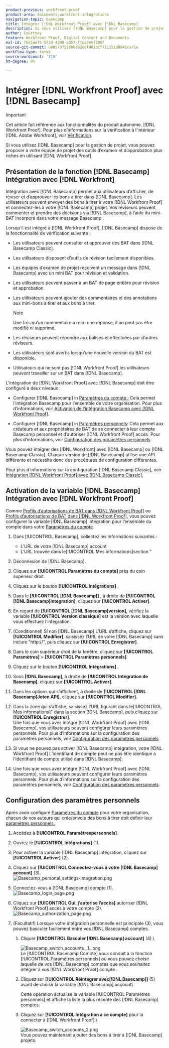```yaml
---
product-previous: workfront-proof
product-area: documents;workfront-integrations
navigation-topic: basecamp
title: Intégrer [!DNL Workfront Proof] avec [!DNL Basecamp]
description: Si vous utilisez [!DNL Basecamp] pour la gestion de projet, vous pouvez proposer à votre équipe de projet des outils d’examen et d’approbation plus riches en utilisant [!DNL Workfront Proof].
author: Courtney
feature: Workfront Proof, Digital Content and Documents
exl-id: f6d5aef6-573d-4398-a057-ffea2e67288f
source-git-commit: 088570f516bbea2e6fd81b1f711151d8941ca71e
workflow-type: tm+mt
source-wordcount: '719'
ht-degree: 0%

---
```


# Intégrer [!DNL Workfront Proof] avec [!DNL Basecamp]

>[!IMPORTANT]
>
>Cet article fait référence aux fonctionnalités du produit autonome. [!DNL Workfront Proof]. Pour plus d’informations sur la vérification à l’intérieur [!DNL Adobe Workfront], voir [Vérification](../../../review-and-approve-work/proofing/proofing.md).

Si vous utilisez [!DNL Basecamp] pour la gestion de projet, vous pouvez proposer à votre équipe de projet des outils d’examen et d’approbation plus riches en utilisant [!DNL Workfront Proof].

## Présentation de la fonction [!DNL Basecamp] Intégration avec [!DNL Workfront]

Intégration avec [!DNL Basecamp] permet aux utilisateurs d’afficher, de réviser et d’approuver les bons à tirer dans [!DNL Basecamp]. Les utilisateurs peuvent envoyer des bons à tirer à votre [!DNL Workfront Proof] et connectez-les à votre [!DNL Basecamp] projet. Vos réviseurs peuvent commenter et prendre des décisions via [!DNL Basecamp], à l’aide du mini-BAT incorporé dans votre message Basecamp .

Lorsqu’il est intégré à [!DNL Workfront Proof], [!DNL Basecamp] dispose de la fonctionnalité de vérification suivante :

* Les utilisateurs peuvent consulter et approuver des BAT dans [!DNL Basecamp Classic].
* Les utilisateurs disposent d’outils de révision facilement disponibles.
* Les équipes d’examen de projet reçoivent un message dans [!DNL Basecamp] avec un mini BAT pour révision et validation.
* Les utilisateurs peuvent passer à un BAT de page entière pour révision et approbation.
* Les utilisateurs peuvent ajouter des commentaires et des annotations aux mini-bons à tirer et aux bons à tirer.

   >[!NOTE]
   >
   >Une fois qu’un commentaire a reçu une réponse, il ne peut pas être modifié ni supprimé.

* Les réviseurs peuvent répondre aux balises et effectuées par d’autres réviseurs.
* Les utilisateurs sont avertis lorsqu’une nouvelle version du BAT est disponible.
* Utilisateurs qui ne sont pas [!DNL Workfront Proof] les utilisateurs peuvent travailler sur un BAT dans [!DNL Basecamp].

L’intégration de [!DNL Workfront Proof] avec [!DNL Basecamp] doit être configuré à deux niveaux :

* Configurer [!DNL Basecamp] in [Paramètres du compte :](https://support.workfront.com/hc/en-us/sections/115000912147-Account-settings) Cela permet l’intégration Basecamp pour l’ensemble de votre organisation. Pour plus d’informations, voir [Activation de l’intégration Basecamp avec [!DNL Workfront Proof]](#enabling-the-basecamp-integration-with-workfront-proof).

* Configurer [!DNL Basecamp] in [Paramètres personnels](https://support.workfront.com/hc/en-us/sections/115000921168-Personal-settings): Cela permet aux créateurs et aux propriétaires de BAT de se connecter à leur compte Basecamp personnel et d’autoriser [!DNL Workfront Proof] accès. Pour plus d’informations, voir [Configuration des paramètres personnels](#configuring-personal-settings).

Vous pouvez intégrer des [!DNL Workfront] avec [!DNL Basecamp] ou [!DNL Basecamp Classic]. Chaque version de [!DNL Basecamp] utilise une API différente et nécessite donc des procédures de configuration différentes.

Pour plus d’informations sur la configuration [!DNL Basecamp Classic], voir [Intégration [!DNL Workfront Proof] avec [!DNL Basecamp Classic].](https://support.workfront.com/knowledge/articles/115004234707/en-us?brand_id=662728&amp;return_to=%2Fhc%2Fen-us%2Farticles%2F115004234707)

## Activation de la variable [!DNL Basecamp] Intégration avec [!DNL Workfront Proof]

Comme [Profils d’autorisations de BAT dans [!DNL Workfront Proof]](../../../workfront-proof/wp-acct-admin/account-settings/proof-perm-profiles-in-wp.md) ou [Profils d’autorisations de BAT dans [!DNL Workfront Proof]](../../../workfront-proof/wp-acct-admin/account-settings/proof-perm-profiles-in-wp.md), vous pouvez configurer la variable [!DNL Basecamp] intégration pour l’ensemble du compte dans votre [Paramètres du compte](https://support.workfront.com/hc/en-us/sections/115000912147-Account-settings).

1. Dans [!UICONTROL Basecamp], collectez les informations suivantes :

   * L’URL de votre [!DNL Basecamp] account
   * L’URL trouvée dans le[!UICONTROL Mes informations]section &quot;

1. Déconnexion de [!DNL Basecamp].
1. Cliquez sur **[!UICONTROL Paramètres du compte]** près du coin supérieur droit.
1. Cliquez sur le bouton **[!UICONTROL Intégrations]** .
1. Dans le **[!UICONTROL [!DNL Basecamp]]** , à droite de **[!UICONTROL [!DNL Basecamp]integration]**, cliquez sur **[!UICONTROL Activer]**.

1. En regard de **[!UICONTROL [!DNL Basecamp]version]**, vérifiez la variable **[!UICONTROL Version classique]** est la version avec laquelle vous effectuez l’intégration.

1. (Conditionnel) Si non [!DNL Basecamp] L’URL s’affiche, cliquez sur **[!UICONTROL Modifier]**, saisissez l’URL de votre [!DNL Basecamp] sans inclure &quot;http://&quot;, puis cliquez sur **[!UICONTROL Enregistrer]**.

1. Dans le coin supérieur droit de la fenêtre, cliquez sur **[!UICONTROL Paramètres]** > **[!UICONTROL Paramètres personnels]**.

1. Cliquez sur le bouton **[!UICONTROL Intégrations]** .
1. Sous **[!DNL Basecamp]**, à droite de **[!UICONTROL Intégration de Basecamp]**, cliquez sur **[!UICONTROL Activer]**.

1. Dans les options qui s’affichent, à droite de **[!UICONTROL [!DNL Basecamp]Jeton API]**, cliquez sur **[!UICONTROL Modifier]**.

1. Dans la zone qui s’affiche, saisissez l’URL figurant dans le[!UICONTROL Mes informations]&quot; dans la section [!DNL Basecamp], puis cliquez sur **[!UICONTROL Enregistrer]**.\
   Une fois que vous avez intégré [!DNL Workfront Proof] avec [!DNL Basecamp], vos utilisateurs peuvent configurer leurs paramètres personnels. Pour plus d’informations sur la configuration des paramètres personnels, voir [Configuration des paramètres personnels](#configuring-personal-settings)

1. Si vous ne pouvez pas activer [!DNL Basecamp] intégration, votre [!DNL Workfront Proof] L’identifiant de compte peut ne pas être identique à l’identifiant de compte utilisé dans [!DNL Basecamp].
1. Une fois que vous avez intégré [!DNL Workfront Proof] avec [!DNL Basecamp], vos utilisateurs peuvent configurer leurs paramètres personnels. Pour plus d’informations sur la configuration des paramètres personnels, voir [Configuration des paramètres personnels](#configuring-personal-settings).

## Configuration des paramètres personnels

Après avoir configuré [Paramètres du compte](https://support.workfront.com/hc/en-us/sections/115000912147-Account-settings) pour votre organisation, chacun de vos auteurs qui crée/envoie des bons à tirer doit définir leur  [paramètres personnels.](https://support.workfront.com/hc/en-us/sections/115000921168-Personal-settings)

1. Accédez à **[!UICONTROL Paramètres**&#x200B;**personnels]**.

1. Ouvrez le **[!UICONTROL Intégrations]** (1).
1. Pour activer la variable [!DNL Basecamp] intégration, cliquez sur **[!UICONTROL Activer]** (2).
1. Cliquez sur **[!UICONTROL Connectez-vous à votre [!DNL Basecamp] account]** (3).\
   ![Basecamp_personal_settings-integration.png](assets/basecamp-personal-settings-integration-350x174.png)

1. Connectez-vous à [!DNL Basecamp] compte (1).\
   ![Basecamp_login_page.png](assets/basecamp-login-page-350x107.png)

1. Cliquez sur **[!UICONTROL Oui, j’autorise l’accès]** autoriser [!DNL Workfront Proof] accès à votre compte (2).\
   ![Basecamp_authorization_page.png](assets/basecamp-authorization-page-350x173.png)

1. (Facultatif) Lorsque votre intégration personnelle est principale (3), vous pouvez basculer facilement entre vos [!DNL Basecamp] comptes.

   1. Cliquer **[!UICONTROL Basculer [!DNL Basecamp] account]** (4).\

      ![Basecamp_switch_accounts__1_.png](assets/basecamp-switching-accounts--1--350x179.png)\
      Le [!UICONTROL Basecamp Compte] vous conduit à la fonction [!UICONTROL Paramètres personnels] où vous pouvez choisir laquelle de vos [!DNL Basecamp] comptes que vous souhaitez intégrer à vos [!DNL Workfront Proof] compte .

   1. Cliquez sur **[!UICONTROL Réintégrer avec[!DNL Basecamp]]** (5) avant de choisir la variable [!DNL Basecamp] account\

      Cette opération actualise la variable [!UICONTROL Paramètres personnels] et affiche la liste la plus récente des [!DNL Basecamp] comptes.

   1. Cliquez sur **[!UICONTROL Intégration à ce compte]** pour la connecter à [!DNL Workfront Proof].\

      ![Basecamp_switch_accounts_2.png](assets/basecamp-switching-accounts-2-350x138.png)\
      Vous pouvez maintenant ajouter des bons à tirer à [!DNL Basecamp] projets.
